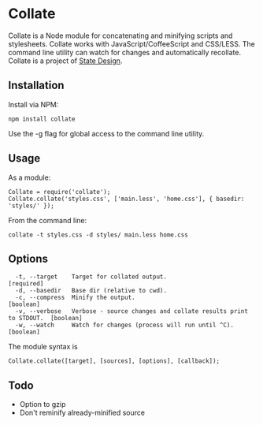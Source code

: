 # Collate

Collate is a Node module for concatenating and minifying scripts and stylesheets. Collate works with JavaScript/CoffeeScript and CSS/LESS. The command line utility can watch for changes and automatically recollate. Collate is a project of [State Design](https://www.sharingstate.com/).

## Installation

Install via NPM:

	npm install collate
  
Use the -g flag for global access to the command line utility.

## Usage

As a module:

	Collate = require('collate');
	Collate.collate('styles.css', ['main.less', 'home.css'], { basedir: 'styles/' });
	
From the command line:

	collate -t styles.css -d styles/ main.less home.css
	
## Options

	  -t, --target    Target for collated output.                                    [required]
	  -d, --basedir   Base dir (relative to cwd).                                  
	  -c, --compress  Minify the output.                                             [boolean]
	  -v, --verbose   Verbose - source changes and collate results print to STDOUT.  [boolean]
	  -w, --watch     Watch for changes (process will run until ^C).                 [boolean]

The module syntax is
	
	Collate.collate([target], [sources], [options], [callback]);

## Todo

 * Option to gzip
 * Don't reminify already-minified source
